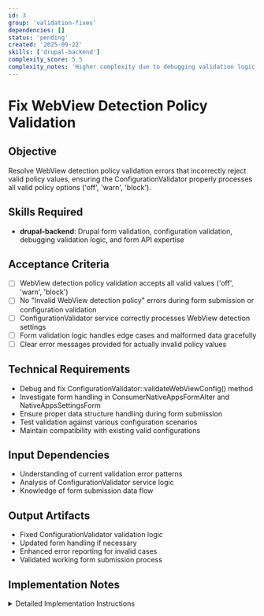 ```yaml
---
id: 3
group: 'validation-fixes'
dependencies: []
status: 'pending'
created: '2025-09-22'
skills: ['drupal-backend']
complexity_score: 5.5
complexity_notes: 'Higher complexity due to debugging validation logic and form interaction uncertainty'
---
```


# Fix WebView Detection Policy Validation

## Objective

Resolve WebView detection policy validation errors that incorrectly reject valid policy values, ensuring the ConfigurationValidator properly processes all valid policy options ('off', 'warn', 'block').

## Skills Required

- **drupal-backend**: Drupal form validation, configuration validation, debugging validation logic, and form API expertise

## Acceptance Criteria

- [ ] WebView detection policy validation accepts all valid values ('off', 'warn', 'block')
- [ ] No "Invalid WebView detection policy" errors during form submission or configuration validation
- [ ] ConfigurationValidator service correctly processes WebView detection settings
- [ ] Form validation logic handles edge cases and malformed data gracefully
- [ ] Clear error messages provided for actually invalid policy values

## Technical Requirements

- Debug and fix ConfigurationValidator::validateWebViewConfig() method
- Investigate form handling in ConsumerNativeAppsFormAlter and NativeAppsSettingsForm
- Ensure proper data structure handling during form submission
- Test validation against various configuration scenarios
- Maintain compatibility with existing valid configurations

## Input Dependencies

- Understanding of current validation error patterns
- Analysis of ConfigurationValidator service logic
- Knowledge of form submission data flow

## Output Artifacts

- Fixed ConfigurationValidator validation logic
- Updated form handling if necessary
- Enhanced error reporting for invalid cases
- Validated working form submission process

## Implementation Notes

<details>
<summary>Detailed Implementation Instructions</summary>

1. **Investigate current validation errors**:
   - Reproduce the "Invalid WebView detection policy" error
   - Check logs: `drush watchdog:show --type=simple_oauth_native_apps`
   - Examine form submission data structure
   - Test with all valid policy values: 'off', 'warn', 'block'

2. **Debug ConfigurationValidator**:
   - Open `/src/Service/ConfigurationValidator.php`
   - Review `validateWebViewConfig()` method around line 70
   - Check if validation is using correct array structure for `$config['webview']['detection']`
   - Verify the validation logic matches expected data format

3. **Common validation issues to check**:
   - Array structure mismatch: validator expects `$config['webview']['detection']` but gets flat structure
   - Form submission creating unexpected data format
   - Missing null/empty value handling
   - Case sensitivity issues
   - Whitespace or encoding issues

4. **Debug form data flow**:
   - Add temporary debugging in ConsumerNativeAppsFormAlter::submitForm()
   - Log the actual form values being processed: `\Drupal::logger('debug')->info(print_r($form_state->getValues(), TRUE));`
   - Compare form data structure with what validator expects

5. **Potential fixes**:
   - Update validator to handle actual data structure from forms
   - Fix form processing to create expected data structure
   - Add proper null/empty value handling
   - Ensure consistent data format between global and consumer-specific settings

6. **Testing scenarios**:
   - Global setting changes in admin/config/people/simple_oauth/oauth-21/native-apps
   - Consumer-specific overrides in consumer edit forms
   - Configuration import/export operations
   - Invalid values to ensure proper error handling

7. **Validation verification**:
   - Test all three valid values: 'off', 'warn', 'block'
   - Test empty/null values
   - Test invalid values to ensure they still trigger errors
   - Clear cache and retest: `drush cache:rebuild`
   </details>
